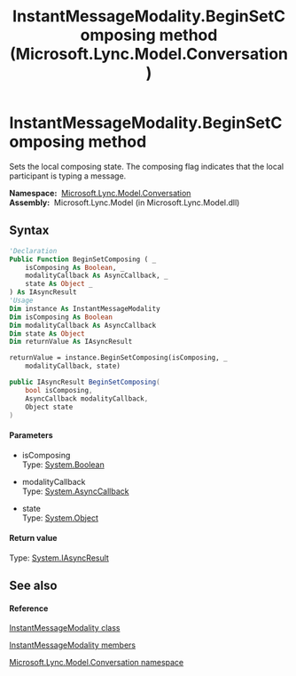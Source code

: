 ﻿---
title: InstantMessageModality.BeginSetComposing method  (Microsoft.Lync.Model.Conversation)
TOCTitle: 'BeginSetComposing method '
ms:assetid: M:Microsoft.Lync.Model.Conversation.InstantMessageModality.BeginSetComposing(System.Boolean,System.AsyncCallback,System.Object)_DI_3_UC_OCS14MrefLyncWPF
ms:mtpsurl: https://msdn.microsoft.com/en-us/library/microsoft.lync.model.conversation.instantmessagemodality.beginsetcomposing(v=office.15)
ms:contentKeyID: 48593494
ms.date: 07/28/2014
mtps_version: v=office.15
f1_keywords:
- Microsoft.Lync.Model.Conversation.InstantMessageModality.BeginSetComposing
dev_langs:
- CSharp
- JScript
- VB
- other
---

# InstantMessageModality.BeginSetComposing method

Sets the local composing state. The composing flag indicates that the local participant is typing a message.

**Namespace:**  [Microsoft.Lync.Model.Conversation](microsoft-lync-model-conversation-namespace_2.md)  
**Assembly:**  Microsoft.Lync.Model (in Microsoft.Lync.Model.dll)

## Syntax

``` vb
'Declaration
Public Function BeginSetComposing ( _
    isComposing As Boolean, _
    modalityCallback As AsyncCallback, _
    state As Object _
) As IAsyncResult
'Usage
Dim instance As InstantMessageModality
Dim isComposing As Boolean
Dim modalityCallback As AsyncCallback
Dim state As Object
Dim returnValue As IAsyncResult

returnValue = instance.BeginSetComposing(isComposing, _
    modalityCallback, state)
```

``` csharp
public IAsyncResult BeginSetComposing(
    bool isComposing,
    AsyncCallback modalityCallback,
    Object state
)
```

#### Parameters

  - isComposing  
    Type: [System.Boolean](http://msdn2.microsoft.com/en-us/library/a28wyd50)  

<!-- end list -->

  - modalityCallback  
    Type: [System.AsyncCallback](http://msdn2.microsoft.com/en-us/library/ckbe7yh5)  

<!-- end list -->

  - state  
    Type: [System.Object](http://msdn2.microsoft.com/en-us/library/e5kfa45b)  

#### Return value

Type: [System.IAsyncResult](http://msdn2.microsoft.com/en-us/library/ft8a6455)  

## See also

#### Reference

[InstantMessageModality class](instantmessagemodality-class-microsoft-lync-model-conversation_2.md)

[InstantMessageModality members](instantmessagemodality-members-microsoft-lync-model-conversation_2.md)

[Microsoft.Lync.Model.Conversation namespace](microsoft-lync-model-conversation-namespace_2.md)


